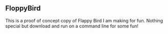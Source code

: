 FloppyBird
-----------

This is a proof of concept copy of Flappy Bird I am making for fun. Nothing special but download and run on a command line for some fun!